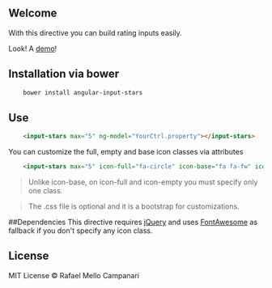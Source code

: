 ## Welcome

With this directive you can build rating inputs easily. 

Look!  A [demo](http://lab.rafamello.com/angular-input-stars)!

## Installation via bower

```bash
	bower install angular-input-stars
```

## Use

```html
	<input-stars max="5" ng-model="YourCtrl.property"></input-stars>
```

You can customize the full, empty and base icon classes via attributes
```html
	<input-stars max="5" icon-full="fa-circle" icon-base="fa fa-fw" icon-empty="fa-circle-o" ng-model="YourCtrl.property"></input-stars>
```
> Unlike icon-base, on icon-full and icon-empty you must specify only one class.

> The .css file is optional and it is a bootstrap for customizations.

##Dependencies
This directive requires [jQuery](http://jquery.com) and uses [FontAwesome](http://fortawesome.github.io/Font-Awesome/) as fallback if you don't specify any icon class.

## License

MIT License © Rafael Mello Campanari
